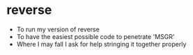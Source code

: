 # reverse
- To run my version of reverse 
- To have the easiest possible code to penetrate 'MSGR'
- Where I may fall I ask for help stringing it together properly 
